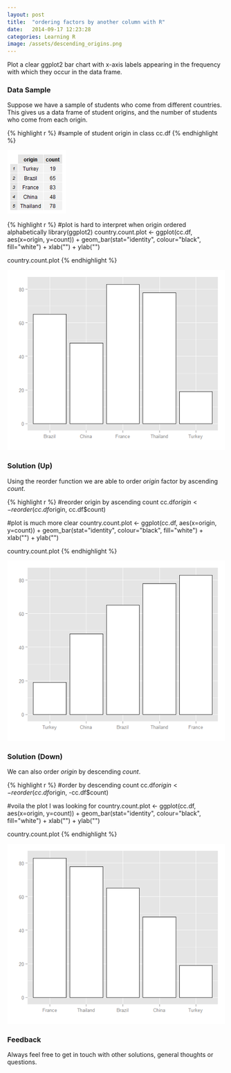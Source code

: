```yaml
---
layout: post
title:  "ordering factors by another column with R"
date:   2014-09-17 12:23:28
categories: Learning R
image: /assets/descending_origins.png
---
```


Plot a clear ggplot2 bar chart with x-axis labels appearing in the frequency with which they occur in the data frame.
<!--more-->

### Data Sample
Suppose we have a sample of students who come from different countries.  This gives us a data frame of student origins, and the number of students who come from each origin.

{% highlight r %}
#sample of student origin in class
cc.df
{% endhighlight %}

![Sample of student origins](/assets/student_origin.png)

{% highlight r %}
#plot is hard to interpret when origin ordered alphabetically
library(ggplot2)
country.count.plot <- 
  ggplot(cc.df, aes(x=origin, y=count)) + 
  geom_bar(stat="identity", colour="black", fill="white") + 
  xlab("") + ylab("") 

country.count.plot 
{% endhighlight %}

![Plot of unordered origins](/assets/unordered_origins.png)


### Solution (Up)
Using the reorder function we are able to order *origin* factor by ascending *count*.

{% highlight r %}
#reorder origin by ascending count
cc.df$origin <- reorder(cc.df$origin, cc.df$count)

#plot is much more clear
country.count.plot <- 
  ggplot(cc.df, aes(x=origin, y=count)) + 
  geom_bar(stat="identity", colour="black", fill="white") + 
  xlab("") + ylab("") 

country.count.plot
{% endhighlight %}

![Plot of ascending origins](/assets/ascending_origins.png)


### Solution (Down)
We can also order *origin* by descending *count*.

{% highlight r %}
#order by descending count
cc.df$origin <- reorder(cc.df$origin, -cc.df$count)

#voila the plot I was looking for
country.count.plot <- 
  ggplot(cc.df, aes(x=origin, y=count)) + 
  geom_bar(stat="identity", colour="black", fill="white") + 
  xlab("") + ylab("") 

country.count.plot 
{% endhighlight %}

![Plot of descending origins](/assets/descending_origins.png)

### Feedback
Always feel free to get in touch with other solutions, general thoughts or questions.